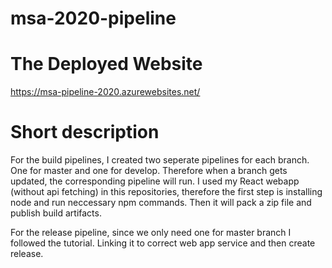 # msa-2020-pipeline

# The Deployed Website
https://msa-pipeline-2020.azurewebsites.net/


# Short description
For the build pipelines, I created two seperate pipelines for each branch. One for master and one for develop.
Therefore when a branch gets updated, the corresponding pipeline will run.
I used my React webapp (without api fetching) in this repositories, therefore the first step is installing node and run neccessary npm commands.
Then it will pack a zip file and publish build artifacts.

For the release pipeline, since we only need one for master branch I followed the tutorial. Linking it to correct web app service and then create release.
